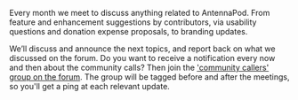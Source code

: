 Every month we meet to discuss anything related to AntennaPod. From feature and enhancement suggestions by contributors, via usability questions and donation expense proposals, to branding updates.

We’ll discuss and announce the next topics, and report back on what we discussed on the forum. Do you want to receive a notification every now and then about the community calls? Then join the ['community callers' group on the forum](https://forum.antennapod.org/g/community-callers). The group will be tagged before and after the meetings, so you'll get a ping at each relevant update.

